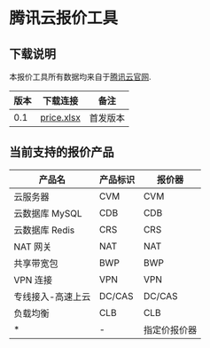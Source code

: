 # 腾讯云报价工具

## 下载说明

本报价工具所有数据均来自于[腾讯云官网](https://cloud.tencent.com).

| 版本 | 下载连接                                                                                 | 备注     |
| ---- | ---------------------------------------------------------------------------------------- | -------- |
| 0.1  | [price.xlsx](https://ruf.coding.net/p/kou/d/qcloud-price/git/raw/release-0.1/price.xlsx) | 首发版本 |

## 当前支持的报价产品

| 产品名            | 产品标识 | 报价器       |
| ----------------- | -------- | ------------ |
| 云服务器          | CVM      | CVM          |
| 云数据库 MySQL    | CDB      | CDB          |
| 云数据库 Redis    | CRS      | CRS          |
| NAT 网关          | NAT      | NAT          |
| 共享带宽包        | BWP      | BWP          |
| VPN 连接          | VPN      | VPN          |
| 专线接入-高速上云 | DC/CAS   | DC/CAS       |
| 负载均衡          | CLB      | CLB          |
| \*                | \-       | 指定价报价器 |

